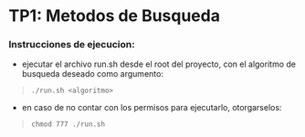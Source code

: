 
# TP1: Metodos de Busqueda

### Instrucciones de ejecucion:
- ejecutar el archivo run.sh desde el root del proyecto, con el algoritmo de busqueda deseado como argumento:
> `./run.sh <algoritmo>`

- en caso de no contar con los permisos para ejecutarlo, otorgarselos:
> `chmod 777 ./run.sh`
